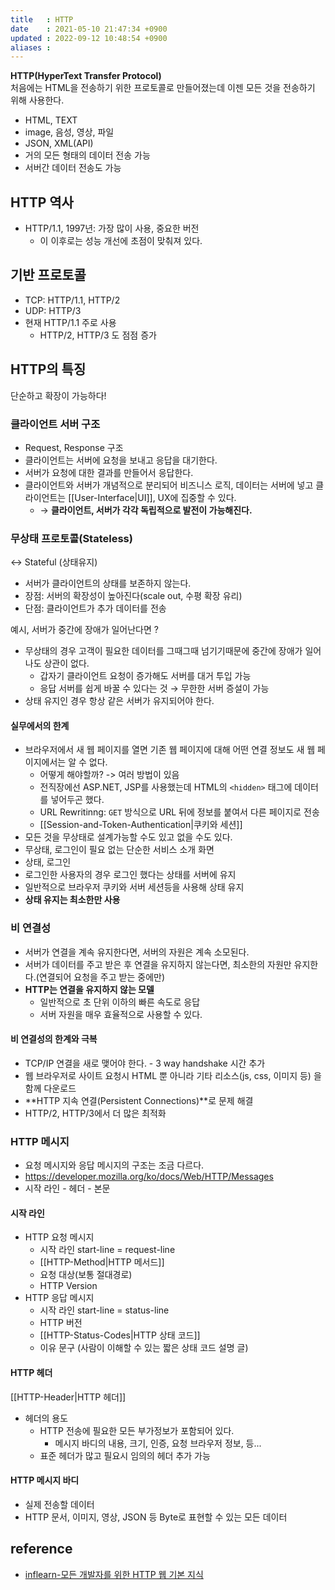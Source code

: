 ```yaml
---
title   : HTTP
date    : 2021-05-10 21:47:34 +0900
updated : 2022-09-12 10:48:54 +0900
aliases : 
---
```

**HTTP(HyperText Transfer Protocol)**   
처음에는 HTML을 전송하기 위한 프로토콜로 만들어졌는데 이젠 모든 것을 전송하기 위해 사용한다.  
- HTML, TEXT
- image, 음성, 영상, 파일
- JSON, XML(API)
- 거의 모든 형태의 데이터 전송 가능
- 서버간 데이터 전송도 가능 

## HTTP 역사 
- HTTP/1.1, 1997년: 가장 많이 사용, 중요한 버전 
	- 이 이후로는 성능 개선에 초점이 맞춰져 있다.  

## 기반 프로토콜  
- TCP: HTTP/1.1, HTTP/2 
- UDP: HTTP/3  
- 현재 HTTP/1.1 주로 사용
	- HTTP/2, HTTP/3 도 점점 증가

## HTTP의 특징
단순하고 확장이 가능하다! 

### 클라이언트 서버 구조
- Request, Response 구조
- 클라이언트는 서버에 요청을 보내고 응답을 대기한다. 
- 서버가 요청에 대한 결과를 만들어서 응답한다. 
- 클라이언트와 서버가 개념적으로 분리되어 비즈니스 로직, 데이터는 서버에 넣고 클라이언트는 [[User-Interface|UI]], UX에 집중할 수 있다. 
	- → **클라이언트, 서버가 각각 독립적으로 발전이 가능해진다.** 


### 무상태 프로토콜(Stateless)  
 ↔ Stateful (상태유지)
- 서버가 클라이언트의 상태를 보존하지 않는다.
- 장점: 서버의 확장성이 높아진다(scale out, 수평 확장 유리)
- 단점: 클라이언트가 추가 데이터를 전송 

예시, 서버가 중간에 장애가 일어난다면 ? 
- 무상태의 경우 고객이 필요한 데이터를 그때그때 넘기기때문에 중간에 장애가 일어나도 상관이 없다. 
	- 갑자기 클라이언트 요청이 증가해도 서버를 대거 투입 가능 
	- 응답 서버를 쉽게 바꿀 수 있다는 것 → 무한한 서버 증설이 가능 
- 상태 유지인 경우 항상 같은 서버가 유지되어야 한다.  

#### 실무에서의 한계 
- 브라우저에서 새 웹 페이지를 열면 기존 웹 페이지에 대해 어떤 연결 정보도 새 웹 페이지에서는 알 수 없다.
	- 어떻게 해야할까? -> 여러 방법이 있음
	- 전직장에선 ASP.NET, JSP를 사용했는데 HTML의 `<hidden>` 태그에 데이터를 넣어두곤 했다.
	- URL Rewritinng: `GET` 방식으로 URL 뒤에 정보를 붙여서 다른 페이지로 전송
	- [[Session-and-Token-Authentication|쿠키와 세션]]
- 모든 것을 무상태로 설계가능할  수도 있고 없을 수도 있다. 
- 무상태, 로그인이 필요 없는 단순한 서비스 소개 화면
- 상태, 로그인 
- 로그인한 사용자의 경우 로그인 했다는 상태를 서버에 유지 
- 일반적으로 브라우저 쿠키와 서버 세션등을 사용해 상태 유지 
- **상태 유지는 최소한만 사용**

### 비 연결성
- 서버가 연결을 계속 유지한다면, 서버의 자원은 계속 소모된다.  
- 서버가 데이터를 주고 받은 후 연결을 유지하지 않는다면, 최소한의 자원만 유지한다.(연결되어 요청을 주고 받는 중에만)
- **HTTP는 연결을 유지하지 않는 모델** 
	- 일반적으로 초 단위 이하의 빠른 속도로 응답 
	- 서버 자원을 매우 효율적으로 사용할 수 있다. 

#### 비 연결성의 한계와 극복 
- TCP/IP 연결을 새로 맺어야 한다. - 3 way handshake 시간 추가 
- 웹 브라우저로 사이트 요청시 HTML 뿐 아니라 기타 리소스(js, css, 이미지 등) 을 함께 다운로드 
- **HTTP 지속 연결(Persistent Connections)**로 문제 해결 
- HTTP/2, HTTP/3에서 더 많은 최적화 

### HTTP 메시지
- 요청 메시지와 응답 메시지의 구조는 조금 다르다.  
- https://developer.mozilla.org/ko/docs/Web/HTTP/Messages
- 시작 라인 - 헤더 - 본문 

#### 시작 라인 
- HTTP 요청 메시지
	- 시작 라인 start-line = request-line
	- [[HTTP-Method|HTTP 메서드]]
	- 요청 대상(보통 절대경로)
	- HTTP Version 
- HTTP 응답 메시지
	- 시작 라인 start-line = status-line 
	- HTTP 버전
	- [[HTTP-Status-Codes|HTTP 상태 코드]] 
	- 이유 문구 (사람이 이해할 수 있는 짧은 상태 코드 설명 글)

#### HTTP 헤더 
[[HTTP-Header|HTTP 헤더]]
- 헤더의 용도
	- HTTP 전송에 필요한 모든 부가정보가 포함되어 있다. 
		- 메시지 바디의 내용, 크기, 인증, 요청 브라우저 정보, 등...
	- 표준 헤더가 많고 필요시 임의의 헤더 추가 가능 

#### HTTP 메시지 바디 
- 실제 전송할 데이터 
- HTTP 문서, 이미지, 영상, JSON 등 Byte로 표현할 수 있는 모든 데이터 

## reference 
- [inflearn-모든 개발자를 위한 HTTP 웹 기본 지식](https://inf.run/q4wV)
